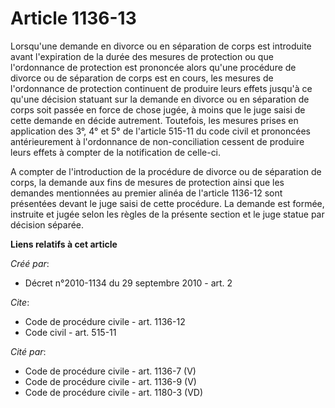 # Article 1136-13

Lorsqu'une demande en divorce ou en séparation de corps est introduite avant l'expiration de la durée des mesures de
protection ou que l'ordonnance de protection est prononcée alors qu'une procédure de divorce ou de séparation de corps est en
cours, les mesures de l'ordonnance de protection continuent de produire leurs effets jusqu'à ce qu'une décision statuant sur
la demande en divorce ou en séparation de corps soit passée en force de chose jugée, à moins que le juge saisi de cette
demande en décide autrement. Toutefois, les mesures prises en application des 3°, 4° et 5° de l'article 515-11 du code civil
et prononcées antérieurement à l'ordonnance de non-conciliation cessent de produire leurs effets à compter de la notification
de celle-ci.

A compter de l'introduction de la procédure de divorce ou de séparation de corps, la demande aux fins de mesures de
protection ainsi que les demandes mentionnées au premier alinéa de l'article 1136-12 sont présentées devant le juge saisi de
cette procédure. La demande est formée, instruite et jugée selon les règles de la présente section et le juge statue par
décision séparée.

**Liens relatifs à cet article**

_Créé par_:

  - Décret n°2010-1134 du 29 septembre 2010 - art. 2

_Cite_:

  - Code de procédure civile - art. 1136-12
  - Code civil - art. 515-11

_Cité par_:

  - Code de procédure civile - art. 1136-7 (V)
  - Code de procédure civile - art. 1136-9 (V)
  - Code de procédure civile - art. 1180-3 (VD)
